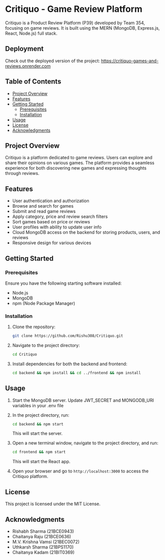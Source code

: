 # Critiquo - Game Review Platform

Critiquo is a Product Review Platform (P39) developed by Team 354, focusing on game reviews. It is built using the MERN (MongoDB, Express.js, React, Node.js) full stack.

## Deployment

Check out the deployed version of the project:
https://critiquo-games-and-reviews.onrender.com

## Table of Contents

- [Project Overview](#project-overview)
- [Features](#features)
- [Getting Started](#getting-started)
  - [Prerequisites](#prerequisites)
  - [Installation](#installation)
- [Usage](#usage)
- [License](#license)
- [Acknowledgments](#acknowledgments)

## Project Overview

Critiquo is a platform dedicated to game reviews. Users can explore and share their opinions on various games. The platform provides a seamless experience for both discovering new games and expressing thoughts through reviews.

## Features

- User authentication and authorization
- Browse and search for games
- Submit and read game reviews
- Apply category, price and review search filters
- Sort games based on price or reviews
- User profiles with ability to update user info
- Cloud MongoDB access on the backend for storing products, users, and reviews
- Responsive design for various devices

## Getting Started

### Prerequisites

Ensure you have the following starting software installed:

- Node.js
- MongoDB
- npm (Node Package Manager)

### Installation

1. Clone the repository:

   ```bash
   git clone https://github.com/Rishu308/Critiquo.git
   ```

2. Navigate to the project directory:

   ```bash
   cd Critiquo
   ```

3. Install dependencies for both the backend and frontend:

   ```bash
   cd backend && npm install && cd ../frontend && npm install
   ```

## Usage

1. Start the MongoDB server. Update JWT_SECRET and MONGODB_URI variables in your .env file

2. In the project directory, run:

   ```bash
   cd backend && npm start
   ```

   This will start the server.

3. Open a new terminal window, navigate to the project directory, and run:

   ```bash
   cd frontend && npm start
   ```

   This will start the React app.

4. Open your browser and go to `http://localhost:3000` to access the Critiquo platform.

## License

This project is licensed under the MIT License.

## Acknowledgments

- Rishabh Sharma (21BCE0943)
- Chaitanya Raju (21BCE0636)
- M.V. Krishna Vamsi (21BEC0072)
- Uthkarsh Sharma (21BPS1170)
- Chaitanya Kadam (21BIT0369)
